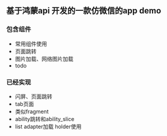 ## 基于鸿蒙api 开发的一款仿微信的app demo
### 包含组件
* 常用组件使用
* 页面跳转
* 图片加载、网络图片加载
* todo


### 已经实现
* 闪屏、页面跳转
* tab页面
* 类似fragment
* ability跳转和ability_slice
* list adapter加载 holder使用